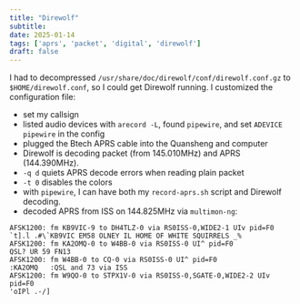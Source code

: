 ```yaml
---
title: "Direwolf"
subtitle:
date: 2025-01-14
tags: ['aprs', 'packet', 'digital', 'direwolf']
draft: false
---
```


I had to decompressed `/usr/share/doc/direwolf/conf/direwolf.conf.gz`
to `$HOME/direwolf.conf`,
so I could get Direwolf running.
I customized the configuration file:
- set my callsign
- listed audio devices with `arecord -L`,
  found `pipewire`, and set `ADEVICE pipewire` in the config
- plugged the Btech APRS cable into the Quansheng and computer
- Direwolf is decoding packet (from 145.010MHz)
  and APRS (144.390MHz).
- `-q d` quiets APRS decode errors when reading plain packet
- `-t 0` disables the colors
- with `pipewire`, I can have both my `record-aprs.sh` script
  and Direwolf decoding.
- decoded APRS from ISS on 144.825MHz via `multimon-ng`:
```
AFSK1200: fm KB9VIC-9 to DH4TLZ-0 via RS0ISS-0,WIDE2-1 UIv pid=F0
`t].l .#\`KB9VIC EM58 OLNEY IL HOME OF WHITE SQUIRRELS _%
AFSK1200: fm KA2OMQ-0 to W4BB-0 via RS0ISS-0 UI^ pid=F0
QSL? UR 59 FN13
AFSK1200: fm W4BB-0 to CQ-0 via RS0ISS-0 UI^ pid=F0
:KA2OMQ   :QSL and 73 via ISS
AFSK1200: fm W9QO-0 to STPX1V-0 via RS0ISS-0,SGATE-0,WIDE2-2 UIv pid=F0
'oIPl .-/]
```
<!--more-->
